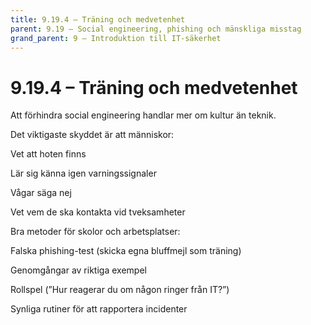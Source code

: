 ```yaml
---
title: 9.19.4 – Träning och medvetenhet
parent: 9.19 – Social engineering, phishing och mänskliga misstag
grand_parent: 9 – Introduktion till IT-säkerhet
---
```

# 9.19.4 – Träning och medvetenhet

Att förhindra social engineering handlar mer om kultur än teknik.

Det viktigaste skyddet är att människor:

Vet att hoten finns

Lär sig känna igen varningssignaler

Vågar säga nej

Vet vem de ska kontakta vid tveksamheter

Bra metoder för skolor och arbetsplatser:

Falska phishing-test (skicka egna bluffmejl som träning)

Genomgångar av riktiga exempel

Rollspel (”Hur reagerar du om någon ringer från IT?”)

Synliga rutiner för att rapportera incidenter

